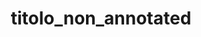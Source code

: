 --- 
schema: default 
title: titolo_non_annotated
notes: >-
  
organization: DataScientia Foundation
resources:
  - name: 
    url: >-
  
    format: owl
    description: >-
      
    license: CC0
    status: 
    byteSize: null
    issued: null
    language: null
    modified: 
    OntologyEngineeringTool: 
    ontologyLanguage: 
    ontologySyntax: 
    example: Unkown
    ReferenceLKRepository: 
    referenceOntology: 
    referenceDatasets: 
distribution: 
keyword: 
publisher: 
category:
  - 
versionNotes: 
landingPage: 
accessRigths: 
creator: 
hasVersion: 
isVersionOf: 
issued: ["",""]
modified: ["",""]
language: ["",""]
provenance: >-
  ""
page: 
wasGeneratedBy: 
versionInfo: 
formalityLevel: 
OntologyEngineeringMethodology: 
acronym: 
CompetencyQuestion: 
preferredNamespacePrefix: 
toDoList:  
namespacesGenerated:  
namespacesReused:  
datasetLevel:  
spatialExtent:  
temporalExtent:  
---